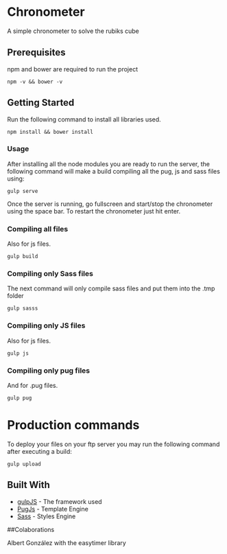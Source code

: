 # Chronometer
A simple chronometer to solve the rubiks cube

## Prerequisites

npm and bower are required to run the project
```
npm -v && bower -v
```

## Getting Started

Run the following command to install all libraries used.

```
npm install && bower install
```

### Usage

After installing all the node modules you are ready to run the server, the following command will make a build compiling all the pug, js and sass files using:

```
gulp serve
```
Once the server is running, go fullscreen and start/stop the chronometer using the space bar.
To restart the chronometer just hit enter.

### Compiling all files

Also for js files.
```
gulp build
```

### Compiling only Sass files

The next command will only compile sass files and put them into the .tmp folder
```
gulp sasss
```
### Compiling only JS files

Also for js files.
```
gulp js
```

### Compiling only pug files

And for .pug files.
```
gulp pug
```
# Production commands
To deploy your files on your ftp server you may run the following command after executing a build:
```
gulp upload
```

## Built With

* [gulpJS](http://gulpjs.com/) - The framework used
* [PugJs](https://pugjs.org/api/getting-started.html) - Template Engine
* [Sass](http://sass-lang.com/) - Styles Engine

##Colaborations

Albert González with the easytimer library



